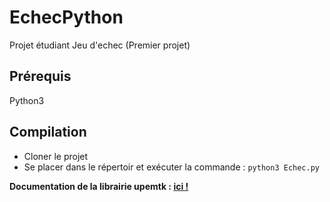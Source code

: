 # EchecPython
Projet étudiant Jeu d'echec (Premier projet)


## Prérequis

Python3

## Compilation

- Cloner le projet
- Se placer dans le répertoir et exécuter la commande : `python3 Echec.py`


**Documentation de la librairie upemtk : [ici !](http://igm.univ-mlv.fr/~ameyer/upemtk/2019/doc/index.html)**
